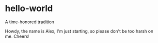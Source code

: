 # hello-world
A time-honored tradition

Howdy, the name is Alex, I'm just starting, so please don't be too harsh on me. Cheers!
